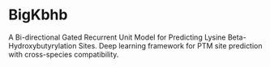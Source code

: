 # BigKbhb
A Bi-directional Gated Recurrent Unit Model for Predicting Lysine Beta-Hydroxybutyrylation Sites. Deep learning framework for PTM site prediction with cross-species compatibility.
